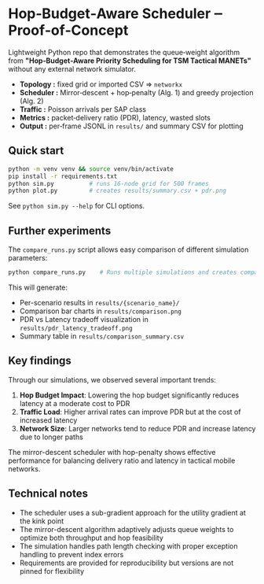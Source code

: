 # Hop‑Budget‑Aware Scheduler ‒ Proof‑of‑Concept

Lightweight Python repo that demonstrates the queue‑weight algorithm from **"Hop‑Budget‑Aware Priority Scheduling for TSM Tactical MANETs"** without any external network simulator.

* **Topology :** fixed grid or imported CSV ⇒ `networkx`
* **Scheduler :** Mirror‑descent + hop‑penalty (Alg. 1) and greedy projection (Alg. 2)  
* **Traffic :** Poisson arrivals per SAP class
* **Metrics :** packet‑delivery ratio (PDR), latency, wasted slots
* **Output :** per‑frame JSONL in `results/` and summary CSV for plotting

## Quick start

```bash
python -m venv venv && source venv/bin/activate
pip install -r requirements.txt
python sim.py          # runs 16‑node grid for 500 frames
python plot.py         # creates results/summary.csv + pdr.png
```

See `python sim.py --help` for CLI options.

## Further experiments

The `compare_runs.py` script allows easy comparison of different simulation parameters:

```bash
python compare_runs.py    # Runs multiple simulations and creates comparison plots
```

This will generate:
- Per-scenario results in `results/{scenario_name}/`
- Comparison bar charts in `results/comparison.png`
- PDR vs Latency tradeoff visualization in `results/pdr_latency_tradeoff.png`
- Summary table in `results/comparison_summary.csv`

## Key findings

Through our simulations, we observed several important trends:

1. **Hop Budget Impact**: Lowering the hop budget significantly reduces latency at a moderate cost to PDR
2. **Traffic Load**: Higher arrival rates can improve PDR but at the cost of increased latency
3. **Network Size**: Larger networks tend to reduce PDR and increase latency due to longer paths

The mirror-descent scheduler with hop-penalty shows effective performance for balancing delivery ratio and latency in tactical mobile networks.

## Technical notes

- The scheduler uses a sub-gradient approach for the utility gradient at the kink point
- The mirror-descent algorithm adaptively adjusts queue weights to optimize both throughput and hop feasibility
- The simulation handles path length checking with proper exception handling to prevent index errors
- Requirements are provided for reproducibility but versions are not pinned for flexibility